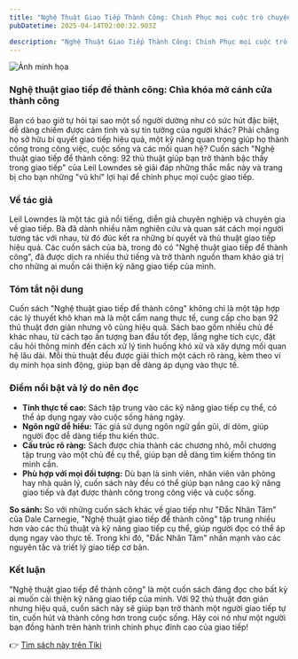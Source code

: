 ```yaml
---
title: "Nghệ Thuật Giao Tiếp Thành Công: Chinh Phục mọi cuộc trò chuyện"
pubDatetime: 2025-04-14T02:00:32.903Z

description: "Nghệ Thuật Giao Tiếp Thành Công: Chinh Phục mọi cuộc trò chuyện"
---
```


![Ảnh minh họa](https://external-content.duckduckgo.com/iu/?u=https%3A%2F%2Fsachnoi.cc%2Fwp-content%2Fuploads%2F2022%2F07%2FSach-Noi-Nghe-Thuat-Giao-Tiep-De-Thanh-Cong-Leil-Lowndes-audio-book-sachnoi.cc-03.jpg&f=1&nofb=1&ipt=60fcf58a402bc72bc621f12e4f3a8d4e52f74a65076b82fb4e75c2685d4e1cd8) 

 ### Nghệ thuật giao tiếp để thành công: Chìa khóa mở cánh cửa thành công

Bạn có bao giờ tự hỏi tại sao một số người dường như có sức hút đặc biệt, dễ dàng chiếm được cảm tình và sự tin tưởng của người khác? Phải chăng họ sở hữu bí quyết giao tiếp hiệu quả, một kỹ năng quan trọng giúp họ thành công trong công việc, cuộc sống và các mối quan hệ? Cuốn sách "Nghệ thuật giao tiếp để thành công: 92 thủ thuật giúp bạn trở thành bậc thầy trong giao tiếp" của Leil Lowndes sẽ giải đáp những thắc mắc này và trang bị cho bạn những "vũ khí" lợi hại để chinh phục mọi cuộc giao tiếp.

### Về tác giả

Leil Lowndes là một tác giả nổi tiếng, diễn giả chuyên nghiệp và chuyên gia về giao tiếp. Bà đã dành nhiều năm nghiên cứu và quan sát cách mọi người tương tác với nhau, từ đó đúc kết ra những bí quyết và thủ thuật giao tiếp hiệu quả. Các cuốn sách của bà, trong đó có "Nghệ thuật giao tiếp để thành công", đã được dịch ra nhiều thứ tiếng và trở thành nguồn tham khảo giá trị cho những ai muốn cải thiện kỹ năng giao tiếp của mình.

### Tóm tắt nội dung

Cuốn sách "Nghệ thuật giao tiếp để thành công" không chỉ là một tập hợp các lý thuyết khô khan mà là một cẩm nang thực tế, cung cấp cho bạn 92 thủ thuật đơn giản nhưng vô cùng hiệu quả. Sách bao gồm nhiều chủ đề khác nhau, từ cách tạo ấn tượng ban đầu tốt đẹp, lắng nghe tích cực, đặt câu hỏi thông minh đến cách xử lý tình huống khó xử và xây dựng mối quan hệ lâu dài. Mỗi thủ thuật đều được giải thích một cách rõ ràng, kèm theo ví dụ minh họa sinh động, giúp bạn dễ dàng áp dụng vào thực tế.

### Điểm nổi bật và lý do nên đọc

*   **Tính thực tế cao:** Sách tập trung vào các kỹ năng giao tiếp cụ thể, có thể áp dụng ngay vào cuộc sống hàng ngày.
*   **Ngôn ngữ dễ hiểu:** Tác giả sử dụng ngôn ngữ gần gũi, dí dỏm, giúp người đọc dễ dàng tiếp thu kiến thức.
*   **Cấu trúc rõ ràng:** Sách được chia thành các chương nhỏ, mỗi chương tập trung vào một chủ đề cụ thể, giúp bạn dễ dàng tìm kiếm thông tin mình cần.
*   **Phù hợp với mọi đối tượng:** Dù bạn là sinh viên, nhân viên văn phòng hay nhà quản lý, cuốn sách này đều có thể giúp bạn nâng cao kỹ năng giao tiếp và đạt được thành công trong công việc và cuộc sống.

**So sánh:** So với những cuốn sách khác về giao tiếp như "Đắc Nhân Tâm" của Dale Carnegie, "Nghệ thuật giao tiếp để thành công" tập trung nhiều hơn vào các thủ thuật và kỹ năng giao tiếp cụ thể, giúp người đọc có thể áp dụng ngay vào thực tế. Trong khi đó, "Đắc Nhân Tâm" nhấn mạnh vào các nguyên tắc và triết lý giao tiếp cơ bản.

### Kết luận

"Nghệ thuật giao tiếp để thành công" là một cuốn sách đáng đọc cho bất kỳ ai muốn cải thiện kỹ năng giao tiếp của mình. Với 92 thủ thuật đơn giản nhưng hiệu quả, cuốn sách này sẽ giúp bạn trở thành một người giao tiếp tự tin, cuốn hút và thành công hơn trong cuộc sống. Hãy coi nó như một người bạn đồng hành trên hành trình chinh phục đỉnh cao của giao tiếp!


👉 [Tìm sách này trên Tiki](https://tiki.vn/search?q=Ngh%E1%BB%87%20thu%E1%BA%ADt%20giao%20ti%E1%BA%BFp%20%C4%91%E1%BB%83%20th%C3%A0nh%20c%C3%B4ng%20%3A%2092%20th%E1%BB%A7%20thu%E1%BA%ADt%20gi%C3%BAp%20b%E1%BA%A1n%20tr%E1%BB%9F%20th%C3%A0nh%20b%E1%BA%ADc%20th%E1%BA%A7y%20trong%20giao%20ti%E1%BA%BFp)
